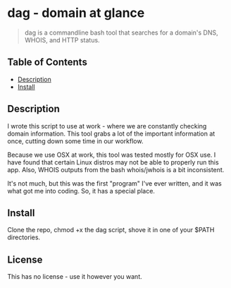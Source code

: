 # dag - domain at glance 


> dag is a commandline bash tool that searches for a domain's DNS, WHOIS, and HTTP status. 

## Table of Contents

- [Description](#description)
- [Install](#install) 

## Description

I wrote this script to use at work - where we are constantly checking domain information. This tool grabs a lot of the important information at once, cutting down some time in our workflow. 

Because we use OSX at work, this tool was tested mostly for OSX use. I have found that certain Linux distros may not be able to properly run this app. Also, WHOIS outputs from the bash whois/jwhois is a bit inconsistent. 

It's not much, but this was the first "program" I've ever written, and it was what got me into coding. So, it has a special place. 

## Install

Clone the repo, chmod +x the dag script, shove it in one of your $PATH directories.

## License

This has no license - use it however you want.  
